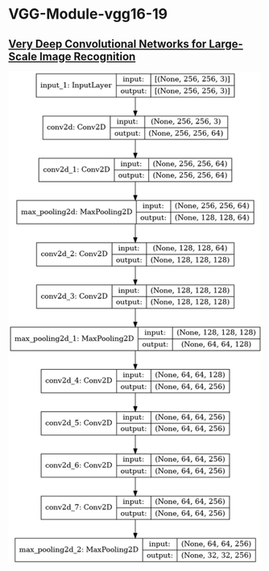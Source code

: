 # VGG-Module-vgg16-19

## [Very Deep Convolutional Networks for Large-Scale Image Recognition](https://arxiv.org/abs/1409.1556)

![vgg](vgg_blocks.png)

